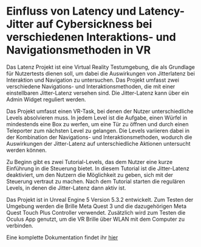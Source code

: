 # Einfluss von Latency und Latency-Jitter auf Cybersickness bei verschiedenen Interaktions-  und Navigationsmethoden in VR

Das Latenz Projekt ist eine Virtual Reality Testumgebung, die als Grundlage für Nutzertests dienen soll, um dabei die Auswirkungen von Jitterlatenz bei Interaktion und Navigation zu untersuchen. Das Projekt umfasst zwei verschiedene Navigations- und Interaktionsmethoden, die mit einer einstellbaren Jitter-Latenz versehen sind. Die Jitter-Latenz kann über ein Admin Widget reguliert werden.


Das Projekt umfasst einen VR-Task, bei denen der Nutzer unterschiedliche Levels absolvieren muss. In jedem Level ist die Aufgabe, einen Würfel in mindestends eine Box zu werfen, um eine Tür zu öffnen und durch einen Teleporter zum nächsten Level zu gelangen. Die Levels variieren dabei in der Kombination der Navigations- und Interaktionsmethoden, wodurch die Auswirkungen der Jitter-Latenz auf unterschiedliche Aktionen untersucht werden können.


Zu Beginn gibt es zwei Tutorial-Levels, das dem Nutzer eine kurze Einführung in die Steuerung bietet. In diesem Tutorial ist die Jitter-Latenz deaktiviert, um den Nutzern die Möglichkeit zu geben, sich mit der Steuerung vertraut zu machen. Nach dem Tutorial starten die regulären Levels, in denen die Jitter-Latenz dann aktiv ist.


Das Projekt ist in Unreal Engine 5 Version 5.3.2 entwickelt. Zum Testen der Umgebung werden die Brille Meta Quest 3 und die dazugehörigen Meta Quest Touch Plus Controller verwendet. Zusätzlich wird zum Testen die Oculus App genutzt, um die VR Brille über WLAN mit dem Computer zu verbinden.

Eine komplette Dokumentation findet ihr [hier](Dokumentation_LatenzProjekt.pdf)
